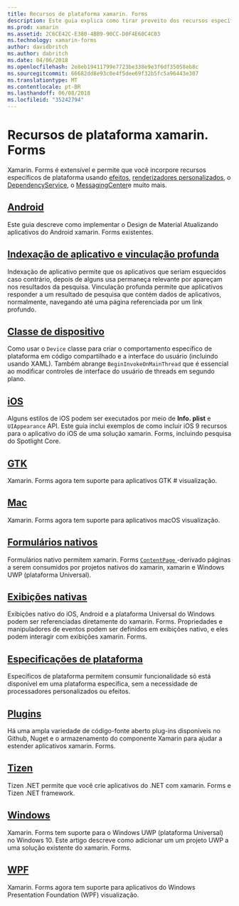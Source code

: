```yaml
---
title: Recursos de plataforma xamarin. Forms
description: Este guia explica como tirar proveito dos recursos específicos de plataforma em aplicativos xamarin. Forms usando uma variedade de técnicas.
ms.prod: xamarin
ms.assetid: 2C6CE42C-E380-4BB9-90CC-D0F4E60C4C03
ms.technology: xamarin-forms
author: davidbritch
ms.author: dabritch
ms.date: 04/06/2018
ms.openlocfilehash: 2e8eb19411799e7723be338e9e3f6df35058eb8c
ms.sourcegitcommit: 66682dd8e93c0e4f5dee69f32b5fc5a96443e307
ms.translationtype: MT
ms.contentlocale: pt-BR
ms.lasthandoff: 06/08/2018
ms.locfileid: "35242794"
---
```

# <a name="xamarinforms-platform-features"></a>Recursos de plataforma xamarin. Forms

Xamarin. Forms é extensível e permite que você incorpore recursos específicos de plataforma usando [efeitos](~/xamarin-forms/app-fundamentals/effects/index.md), [renderizadores personalizados](~/xamarin-forms/app-fundamentals/custom-renderer/index.md), o [DependencyService](~/xamarin-forms/app-fundamentals/dependency-service/index.md), o [MessagingCenter](~/xamarin-forms/app-fundamentals/messaging-center.md)e muito mais.

## <a name="androidandroidindexmd"></a>[Android](android/index.md)

Este guia descreve como implementar o Design de Material Atualizando aplicativos do Android xamarin. Forms existentes.

## <a name="application-indexing-and-deep-linkingdeep-linkingmd"></a>[Indexação de aplicativo e vinculação profunda](deep-linking.md)

Indexação de aplicativo permite que os aplicativos que seriam esquecidos caso contrário, depois de alguns usa permaneça relevante por apareçam nos resultados da pesquisa. Vinculação profunda permite que aplicativos responder a um resultado de pesquisa que contém dados de aplicativos, normalmente, navegando até uma página referenciada por um link profundo.

## <a name="device-classdevicemd"></a>[Classe de dispositivo](device.md)

Como usar o `Device` classe para criar o comportamento específico de plataforma em código compartilhado e a interface do usuário (incluindo usando XAML). Também abrange `BeginInvokeOnMainThread` que é essencial ao modificar controles de interface do usuário de threads em segundo plano.

## <a name="iosiosindexmd"></a>[iOS](ios/index.md)

Alguns estilos de iOS podem ser executados por meio de **Info. plist** e `UIAppearance` API. Este guia inclui exemplos de como incluir iOS 9 recursos para o aplicativo do iOS de uma solução xamarin. Forms, incluindo pesquisa do Spotlight Core.

## <a name="gtkgtkmd"></a>[GTK](gtk.md)

Xamarin. Forms agora tem suporte para aplicativos GTK # visualização.

## <a name="macmacmd"></a>[Mac](mac.md)

Xamarin. Forms agora tem suporte para aplicativos macOS visualização.

## <a name="native-formsnative-formsmd"></a>[Formulários nativos](native-forms.md)

Formulários nativo permitem xamarin. Forms [ `ContentPage` ](https://developer.xamarin.com/api/type/Xamarin.Forms.ContentPage/)-derivado páginas a serem consumidos por projetos nativos do xamarin, xamarin e Windows UWP (plataforma Universal).

## <a name="native-viewsnative-viewsindexmd"></a>[Exibições nativas](native-views/index.md)

Exibições nativo do iOS, Android e a plataforma Universal do Windows podem ser referenciadas diretamente do xamarin. Forms. Propriedades e manipuladores de eventos podem ser definidos em exibições nativo, e eles podem interagir com exibições xamarin. Forms.

## <a name="platform-specificsplatform-specificsindexmd"></a>[Especificações de plataforma](platform-specifics/index.md)

Específicos de plataforma permitem consumir funcionalidade só está disponível em uma plataforma específica, sem a necessidade de processadores personalizados ou efeitos.

## <a name="pluginspluginsmd"></a>[Plugins](plugins.md)

Há uma ampla variedade de código-fonte aberto plug-ins disponíveis no Github, Nuget e o armazenamento do componente Xamarin para ajudar a estender aplicativos xamarin. Forms.

## <a name="tizentizenmd"></a>[Tizen](tizen.md)

Tizen .NET permite que você crie aplicativos do .NET com xamarin. Forms e Tizen .NET framework.

## <a name="windowswindowsindexmd"></a>[Windows](windows/index.md)

Xamarin. Forms tem suporte para o Windows UWP (plataforma Universal) no Windows 10. Este artigo descreve como adicionar um um projeto UWP a uma solução existente do xamarin. Forms.

## <a name="wpfwpfmd"></a>[WPF](wpf.md)

Xamarin. Forms agora tem suporte para aplicativos do Windows Presentation Foundation (WPF) visualização.
